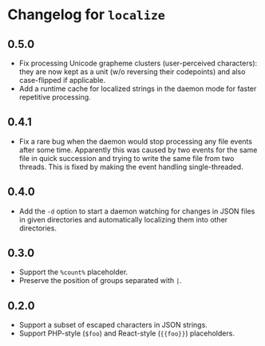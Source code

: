 # Changelog for `localize`

## 0.5.0

* Fix processing Unicode grapheme clusters (user-perceived characters): they are now kept as a unit (w/o reversing their codepoints) and also case-flipped if applicable.
* Add a runtime cache for localized strings in the daemon mode for faster repetitive processing.

## 0.4.1

* Fix a rare bug when the daemon would stop processing any file events after some time. Apparently this was caused by two events for the same file in quick succession and trying to write the same file from two threads. This is fixed by making the event handling single-threaded.

## 0.4.0

* Add the `-d` option to start a daemon watching for changes in JSON files in given directories and automatically localizing them into other directories.

## 0.3.0

* Support the `%count%` placeholder.
* Preserve the position of groups separated with `|`.

## 0.2.0

* Support a subset of escaped characters in JSON strings.
* Support PHP-style (`$foo`) and React-style (`{{foo}}`) placeholders.
